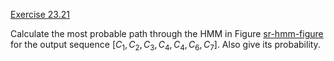 [Exercise 23.21](23-21/)

Calculate the most probable path through the HMM in
Figure [sr-hmm-figure](#/) for the output sequence
$[C_1,C_2,C_3,C_4,C_4,C_6,C_7]$. Also give its probability.

